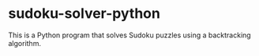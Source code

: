 # sudoku-solver-python
This is a Python program that solves Sudoku puzzles using a backtracking algorithm.
